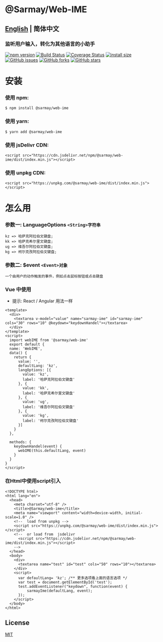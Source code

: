 # @Sarmay/Web-IME

## [English](https://github.com/Sarmay/sarmay-web-ime#readme) | 简体中文

### 监听用户输入，转化为其他语言的小助手

[![npm version](https://img.shields.io/npm/v/@sarmay/web-ime.svg?style=flat-square)](https://www.npmjs.org/package/@sarmay/web-ime)
[![Build Status](https://www.travis-ci.com/Sarmay/sarmay-web-ime.svg?branch=main)](https://www.travis-ci.com/Sarmay/sarmay-web-ime)    [![Coverage Status](https://coveralls.io/repos/github/Sarmay/sarmay-web-ime/badge.svg?branch=main)](https://coveralls.io/github/Sarmay/sarmay-web-ime?branch=main)   [![install size](https://packagephobia.now.sh/badge?p=@sarmay/web-ime)](https://packagephobia.now.sh/result?p=@sarmay/web-ime)
[![GitHub issues](https://img.shields.io/github/issues/Sarmay/sarmay-web-ime)](https://github.com/Sarmay/sarmay-web-ime/issues)   [![GitHub forks](https://img.shields.io/github/forks/Sarmay/sarmay-web-ime)](https://github.com/Sarmay/sarmay-web-ime/network)   [![GitHub stars](https://img.shields.io/github/stars/Sarmay/sarmay-web-ime)](https://github.com/Sarmay/sarmay-web-ime/stargazers)


# 安装

### 使用 npm:

```
$ npm install @sarmay/web-ime
```

### 使用 yarn:

```
$ yarn add @sarmay/web-ime
```

### 使用 jsDelivr CDN:

```
<script src="https://cdn.jsdelivr.net/npm/@sarmay/web-ime/dist/index.min.js"></script>
```
### 使用 unpkg CDN:

```
<script src="https://unpkg.com/@sarmay/web-ime/dist/index.min.js"></script>
```

# 怎么用

### 参数一: LanguageOptions `<String>字符串`

```
kz => 哈萨克阿拉伯文键盘;
kk => 哈萨克希尔里文键盘;
ug => 维吾尔阿拉伯文键盘;
kg => 柯尔克孜阿拉伯文键盘;
```

### 参数二: $event `<Event>对象`

```
一个由用户的动作触发的事件，例如点击鼠标按钮或点击键盘

```

###  Vue 中使用
-    提示: React / Angular  用法一样

```
<template>
  <div>
    <textarea v-model="value" name="sarmay-ime" id="sarmay-ime" cols="30" rows="10" @keydown="keydownHandel"></textarea>
  </div>
</template>
<script>
  import webIME from '@sarmay/web-ime'
  export default {
  name: 'WebIME',
  data() {
    return {
      value: '',
      defaultLang: 'kz',
      langOptions: [{
        value: 'kz',
        label: '哈萨克阿拉伯文键盘'
      }, {
        value: 'kk',
        label: '哈萨克希尔里文键盘'
      }, {
        value: 'ug',
        label: '维吾尔阿拉伯文键盘'
      }, {
        value: 'kg',
        label: '柯尔克孜阿拉伯文键盘'
      }]
    }
  },

  methods: {
    keydownHandel(event) {
      webIME(this.defaultLang, event)
    }
  }
}
</script>
```
### 在Html中使用script引入

```
<!DOCTYPE html>
<html lang="en">
  <head>
    <meta charset="utf-8" />
    <title>@Sarmay/web-ime</title>
    <meta name="viewport" content="width=device-width, initial-scale=1.0" />
    <!--  load from unpkg -->
    <script src="https://unpkg.com/@sarmay/web-ime/dist/index.min.js"></script>
    <!--  or load from  jsdelivr
      <script src="https://cdn.jsdelivr.net/npm/@sarmay/web-ime/dist/index.min.js"></script>
    -->
  </head>
  <body>
    <div>
      <textarea name="test" id="test" cols="50" rows="10"></textarea>
    </div>
    <script>
      var defaultLang= 'kz'; /** 更多选项看上面的语言选项 */
      var test = document.getElementById('test');
      test.addEventListener("keydown", function(event) {
          sarmayIme(defaultLang, event);
      });
    </script>
  </body>
</html>
```

## License

[MIT](LICENSE)